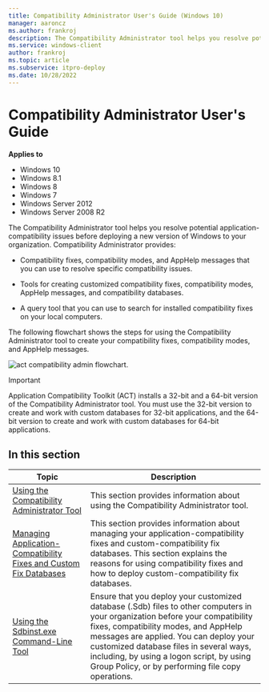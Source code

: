 ```yaml
---
title: Compatibility Administrator User's Guide (Windows 10)
manager: aaroncz
ms.author: frankroj
description: The Compatibility Administrator tool helps you resolve potential application-compatibility issues before deploying a new version of Windows.
ms.service: windows-client
author: frankroj
ms.topic: article
ms.subservice: itpro-deploy
ms.date: 10/28/2022
---
```


# Compatibility Administrator User's Guide

**Applies to**

- Windows 10
- Windows 8.1
- Windows 8
- Windows 7
- Windows Server 2012
- Windows Server 2008 R2

The Compatibility Administrator tool helps you resolve potential application-compatibility issues before deploying a new version of Windows to your organization. Compatibility Administrator provides:

- Compatibility fixes, compatibility modes, and AppHelp messages that you can use to resolve specific compatibility issues.

- Tools for creating customized compatibility fixes, compatibility modes, AppHelp messages, and compatibility databases.

- A query tool that you can use to search for installed compatibility fixes on your local computers.

The following flowchart shows the steps for using the Compatibility Administrator tool to create your compatibility fixes, compatibility modes, and AppHelp messages.

![act compatibility admin flowchart.](images/dep-win8-l-act-compatadminflowchart.jpg)

> [!IMPORTANT]
> Application Compatibility Toolkit (ACT) installs a 32-bit and a 64-bit version of the Compatibility Administrator tool. You must use the 32-bit version to create and work with custom databases for 32-bit applications, and the 64-bit version to create and work with custom databases for 64-bit applications.

## In this section

|Topic|Description|
|--- |--- |
|[Using the Compatibility Administrator Tool](using-the-compatibility-administrator-tool.md)|This section provides information about using the Compatibility Administrator tool.|
|[Managing Application-Compatibility Fixes and Custom Fix Databases](managing-application-compatibility-fixes-and-custom-fix-databases.md)|This section provides information about managing your application-compatibility fixes and custom-compatibility fix databases. This section explains the reasons for using compatibility fixes and how to deploy custom-compatibility fix databases.|
|[Using the Sdbinst.exe Command-Line Tool](using-the-sdbinstexe-command-line-tool.md)|Ensure that you deploy your customized database (.Sdb) files to other computers in your organization before your compatibility fixes, compatibility modes, and AppHelp messages are applied. You can deploy your customized database files in several ways, including, by using a logon script, by using Group Policy, or by performing file copy operations.|

